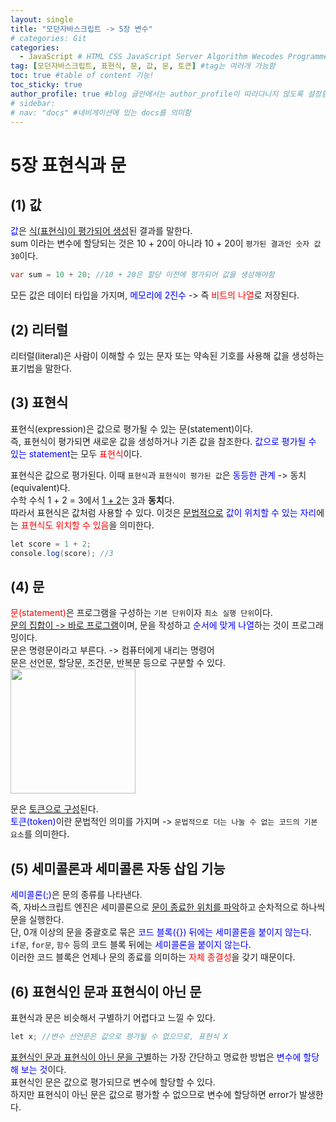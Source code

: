 ```yaml
---
layout: single
title: "모던자바스크립트 -> 5장 변수"  
# categories: Git
categories:
  - JavaScript # HTML CSS JavaScript Server Algorithm Wecodes Programmers CS Github Blog
tag: [모던자바스크립트, 표현식, 문, 값, 문, 토큰] #tag는 여러개 가능함
toc: true #table of content 기능!
toc_sticky: true
author_profile: true #blog 글안에서는 author_profile이 따라다니지 않도록 설정함
# sidebar:
# nav: "docs" #네비게이션에 있는 docs를 의미함
---
```

# 5장 표현식과 문   
## (1) 값  
<span style="color:blue">값</span>은 <u>식(표현식)이 평가되어 생성</u>된 결과를 말한다.  
sum 이라는 변수에 할당되는 것은 10 + 20이 아니라 10 + 20이 `평가된 결과인 숫자 값 30`이다.  

```java
var sum = 10 + 20; //10 + 20은 할당 이전에 평가되어 값을 생성해야함
```  
모든 값은 데이터 타입을 가지며, <span style="color:blue">메모리에 2진수</span> -> 즉 <span style="color:red">비트의 나열</span>로 저장된다.  

## (2) 리터럴  
리터럴(literal)은 사람이 이해할 수 있는 문자 또는 약속된 기호를 사용해 값을 생성하는 표기법을 말한다.  

## (3) 표현식  
표현식(expression)은 값으로 평가될 수 있는 문(statement)이다.  
즉, 표현식이 평가되면 새로운 값을 생성하거나 기존 값을 참조한다. <span style="color:blue">값으로 평가될 수 있는 statement</span>는 모두 <span style="color:red">표현식</span>이다.  

표현식은 값으로 평가된다. 이때 `표현식`과 `표현식이 평가된 값`은 <span style="color:blue">동등한 관계</span> -> 동치(equivalent)다.  
수학 수식 1 + 2 = 3에서 <u>1 + 2</u>는 <u>3</u>과 **동치**다.  
따라서 표현식은 값처럼 사용할 수 있다. 이것은 <u>문법적으로</u> <span style="color:blue">값이 위치할 수 있는 자리</span>에는 <span style="color:red">표현식도 위치할 수 있음</span>을 의미한다.  
```java
let score = 1 + 2;
console.log(score); //3
```


## (4) 문  
<span style="color:red">문(statement)</span>은 프로그램을 구성하는 `기본 단위`이자 `최소 실행 단위`이다.  
<u>문의 집합이 -> 바로 프로그램</u>이며, 문을 작성하고 <span style="color:blue">순서에 맞게 나열</span>하는 것이 프로그래밍이다.  
문은 명령문이라고 부른다. -> 컴퓨터에게 내리는 명령어  
문은 선언문, 할당문, 조건문, 반복문 등으로 구분할 수 있다.  
<img src="https://user-images.githubusercontent.com/87808288/166605088-c6e42b88-a687-4994-a492-ced1106ca5ee.png" width="200">   

문은 <u>토큰으로 구성</u>된다.  
<span style="color:blue">토큰(token)</span>이란 문법적인 의미를 가지며 -> `문법적으로 더는 나눌 수 없는 코드의 기본 요소`를 의미한다.  

## (5) 세미콜론과 세미콜론 자동 삽입 기능  
<span style="color:blue">세미콜론(;)</span>은 문의 종류를 나타낸다.  
즉, 자바스크립트 엔진은 세미콜론으로 <u>문이 종료한 위치를 파악</u>하고 순차적으로 하나씩 문을 실행한다.  
단, 0개 이상의 문을 중괄호로 묶은 <span style="color:blue">코드 블록({}) 뒤에는 세미콜론을 붙이지 않는다</span>.  
`if문`, `for문`, `함수` 등의 코드 블록 뒤에는 <span style="color:blue">세미콜론을 붙이지 않는다</span>.  
이러한 코드 블록은 언제나 문의 종료를 의미하는 <span style="color:red">자체 종결성</span>을 갖기 때문이다.  

## (6) 표현식인 문과 표현식이 아닌 문  
표현식과 문은 비슷해서 구별하기 어렵다고 느낄 수 있다.  

```java
let x; //변수 선언문은 값으로 평가될 수 없으므로, 표현식 X
```  
<u>표현식인 문과 표현식이 아닌 문을 구별</u>하는 가장 간단하고 명료한 방법은 <span style="color:blue">변수에 할당해 보는 것</span>이다.  
표현식인 문은 값으로 평가되므로 변수에 할당할 수 있다.  
하지만 표현식이 아닌 문은 값으로 평가할 수 없으므로 변수에 할당하면 error가 발생한다.  

<!-- 메소드 위에 변수 선언, 메소드 안에 메소드, 메소드 끝나고 리턴 -->

<!-- ### 2. Link 넣기

```

유형 1: (설명어를 입력) : [gunhee's coding blog](https://gunhee-jeong.github.io/)
유형 2: (URL 자동연결) : <https://gunhee-jeong.github.io/>
유형 3: (동일 파일 내 '문단으로 이동') : [1. Header로 이동](###-1-header)

```

유형 1: (설명어를 입력) : [gunhee's coding blog](https://gunhee-jeong.github.io/)
유형 2: (URL 자동연결) : <https://gunhee-jeong.github.io/>
유형 3: (동일 파일 내 '문단으로 이동') : [1. Header로 이동](#1-header)
유형 3의 방법

1. 특수문자를 제거
2. 스페이스는 -로 바꾸고
3. 대문자는 소문자로!
   그래서 ### 1. Header -> #1-header

## Link: [google][https://www.google.com/]

### 3. 수평선

```

---

```

---

### 4. 라인 바꾸기

```

스페이스바를 2번 눌러주면 다음칸으로
이동할 수 있어요!

```

---

스페이스바를 2번 눌러주면
다음칸으로 이동할 수 있어요!

### 5. list 만들기

```

1. 1번
2. 2번
3. 3번

- 순서없는 list
  - 순서없는 list
    - 순서없는 list

```

1. 1번
2. 2번
3. 3번

- 순서없는 list
  - 순서없는 list
    - 순서없는 list

---

### 6. font 관련

```

**진하게** -> 볼드
_기울여서_ -> 이탤릭체
~~취소선~~ -> 취소선

<ul>밑줄넣기</ul> -> 밑줄
<span style="color:red">빨간 글씨</span> -> 글자색
이것이 `인라인` 입니다 -> 인라인 코드
```

**진하게** -> 볼드
_기울여서_ -> 이탤릭체
~~취소선~~ -> 취소선
<u>밑줄넣기</u> -> 밑줄
<span style="color:red">빨간 글씨</span>
이것이 `인라인` 입니다 -> 인라인 코드

---

### 7. 인용구문

```
> coding
>
> > JavaScript
> >
> > > 내가 프짱!
```

> coding
>
> > JavaScript
> >
> > > 내가 프짱!

---

### 8. 이미지 삽입

```
유형1: ('사이즈를 조절' -> HTML 태그 사용) : <img src="https://gunhee-jeong.github.io/assets/images/blogLogo.png" width="300" height="200">
유형2: (이미지 삽입 후 -> 링크 걸기)
[![이미지](https://gunhee-jeong.github.io/assets/images/blogLogo/blogLogo.png)](https://gunhee-jeong.github.io/)
```

유형1: ('사이즈를 조절' -> HTML 태그 사용) : <img src="https://gunhee-jeong.github.io/assets/images/blogLogo.png" width="300" height="200">
유형2: (이미지 삽입 후 -> 링크 걸기)
[![이미지](https://gunhee-jeong.github.io/assets/images/blogLogo.png)](https://gunhee-jeong.github.io/)

### 9. 표 만들기

```
||국어|영어|
| :--- | ---: | :--: |
|건희 | 100점 | 100점
|철수 | 100점 | 100점
```

|      |  국어 | 영어  |
| :--- | ----: | :---: |
| 건희 | 100점 | 100점 |
| 철수 | 100점 | 100점 |

> - header를 넣고 싶은 경우 ---을 사용하고 :을 이용하여 정렬에 사용함!

### 10. 토글 만들기

```
<details>
<summary>여기를 누르세요</summary>
<div markdown="1">
숨겨진 내용
</div>
</details>
```

<details>
<summary>여기를 누르세요</summary>
<div markdown="1">
숨겨진 내용
</div>
</details> -->
